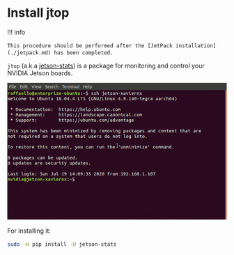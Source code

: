 # Install jtop

!!! info

    This procedure should be performed after the [JetPack installation](./jetpack.md) has been completed. 

`jtop` (a.k.a [jetson-stats](https://github.com/rbonghi/jetson_stats)) is a package for monitoring and control your NVIDIA Jetson boards.

![](../img/jtop.gif)

For installing it:

```bash
sudo -H pip install -U jetson-stats
```
